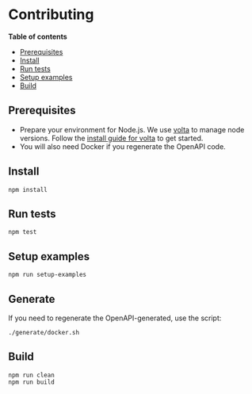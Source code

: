 # Contributing

**Table of contents**

- [Prerequisites](#prerequisites)
- [Install](#install)
- [Run tests](#run-tests)
- [Setup examples](#setup-examples)
- [Build](#build)

## Prerequisites

- Prepare your environment for Node.js. We use [volta](https://volta.sh/) to manage node versions. Follow the [install guide for volta](https://docs.volta.sh/guide/getting-started) to get started.
- You will also need Docker if you regenerate the OpenAPI code.

## Install

```
npm install
```

## Run tests

```
npm test
```

## Setup examples

```
npm run setup-examples
```

## Generate

If you need to regenerate the OpenAPI-generated, use the script:

```
./generate/docker.sh
```

## Build

```
npm run clean
npm run build
```
